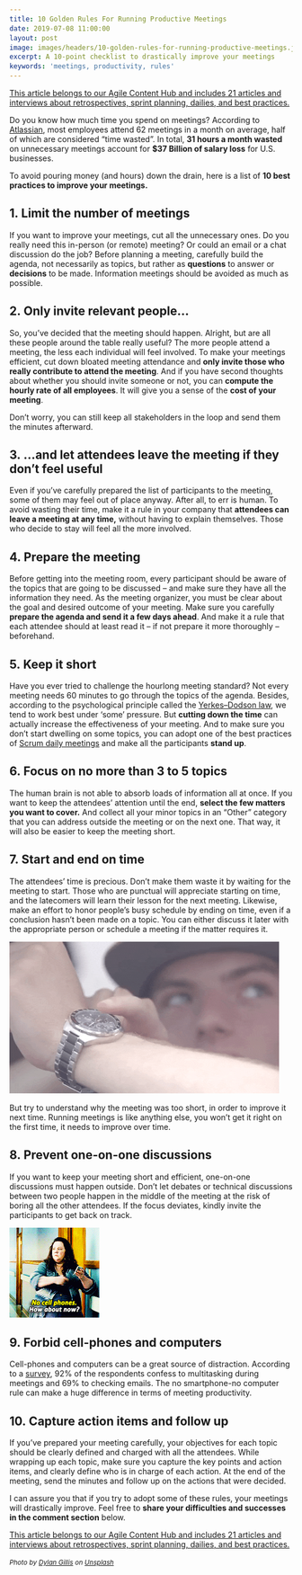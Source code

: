 ```yaml
---
title: 10 Golden Rules For Running Productive Meetings
date: 2019-07-08 11:00:00
layout: post
image: images/headers/10-golden-rules-for-running-productive-meetings.jpg
excerpt: A 10-point checklist to drastically improve your meetings
keywords: 'meetings, productivity, rules'
---
```


<section class="hub-content-link">
  <a href="https://www.teammood.com/en/hub/agile-hub/">This article belongs to our <span>Agile Content Hub</span> and includes 21 articles and interviews about retrospectives, sprint planning, dailies, and best practices.</a>
</section>

Do you know how much time you spend on meetings? According to [Atlassian](https://www.atlassian.com/time-wasting-at-work-infographic), most employees attend 62 meetings in a month on average, half of which are considered “time wasted”. In total, **31 hours a month wasted** on unnecessary meetings account for **$37 Billion of salary loss** for U.S. businesses.&nbsp;

To avoid pouring money (and hours) down the drain, here is a list of **10 best practices to improve your meetings.**&nbsp;

## 1\.&nbsp;**Limit the number of meetings**

If you want to improve your meetings, cut all the unnecessary ones. Do you really need this in-person (or remote) meeting? Or could an email or a chat discussion do the job? Before planning a meeting, carefully build the agenda, not necessarily as topics, but rather as **questions** to answer or **decisions** to be made. Information meetings should be avoided as much as possible.&nbsp;

## 2\.&nbsp;**Only invite relevant people…**

So, you’ve decided that the meeting should happen. Alright, but are all these people around the table really useful? The more people attend a meeting, the less each individual will feel involved. To make your meetings efficient, cut down bloated meeting attendance and **only invite those who really contribute to attend the meeting**. And if you have second thoughts about whether you should invite someone or not, you can **compute the hourly rate of all employees**. It will give you a sense of the **cost of your meeting**.

Don’t worry, you can still keep all stakeholders in the loop and send them the minutes afterward.&nbsp;

## 3\.&nbsp;**…and let attendees leave the meeting if they don’t feel useful**

Even if you’ve carefully prepared the list of participants to the meeting, some of them may feel out of place anyway. After all, to err is human. To avoid wasting their time, make it a rule in your company that **attendees can leave a meeting at any time,** without having to explain themselves. Those who decide to stay will feel all the more involved.

## 4\.&nbsp;**Prepare the meeting**

Before getting into the meeting room, every participant should be aware of the topics that are going to be discussed – and make sure they have all the information they need. As the meeting organizer, you must be clear about the goal and desired outcome of your meeting. Make sure you carefully **prepare the agenda and send it a few days ahead**. And make it a rule that each attendee should at least read it – if not prepare it more thoroughly – beforehand.&nbsp;

## 5\.&nbsp;**Keep it short**

Have you ever tried to challenge the hourlong meeting standard? Not every meeting needs 60 minutes to go through the topics of the agenda. Besides, according to the psychological principle called the [Yerkes–Dodson law](https://hbr.org/2016/04/are-you-too-stressed-to-be-productive-or-not-stressed-enough&amp;X_id=92d588fd-f681-11e5-8255-063e6ef7c69d#/1), we tend to work best under ‘some’ pressure. But **cutting down the time** can actually increase the effectiveness of your meeting. And to make sure you don’t start dwelling on some topics, you can adopt one of the best practices of [Scrum daily meetings](https://blog.teammood.com/2018/04/18/best-practices-to-run-effective-daily-standup-meetings.html) and make all the participants **stand up**.

## 6\.&nbsp;**Focus on no more than 3 to 5 topics**

The human brain is not able to absorb loads of information all at once. If you want to keep the attendees’ attention until the end, **select the few matters you want to cover.** And collect all your minor topics in an “Other” category that you can address outside the meeting or on the next one. That way, it will also be easier to keep the meeting short.&nbsp;

## 7\.&nbsp;**Start and end on time**

The attendees’ time is precious. Don’t make them waste it by waiting for the meeting to start. Those who are punctual will appreciate starting on time, and the latecomers will learn their lesson for the next meeting. Likewise, make an effort to honor people’s busy schedule by ending on time, even if a conclusion hasn’t been made on a topic. You can either discuss it later with the appropriate person or schedule a meeting if the matter requires it.

<img src="/images/posts/time.gif" alt="Watch">

But try to understand why the meeting was too short, in order to improve it next time. Running meetings is like anything else, you won’t get it right on the first time, it needs to improve over time.

## ​​​​​​​8.&nbsp;**Prevent one-on-one discussions**

If you want to keep your meeting short and efficient, one-on-one discussions must happen outside. Don’t let debates or technical discussions between two people happen in the middle of the meeting at the risk of boring all the other attendees. If the focus deviates, kindly invite the participants to get back on track.&nbsp;

<img src="/images/posts/no-cellphones.gif" alt="No cell phones">

## ​​​​​​​9.&nbsp;**Forbid cell-phones and computers**

Cell-phones and computers can be a great source of distraction. According to a [survey](https://www.themuse.com/advice/how-much-time-do-we-spend-in-meetings-hint-its-scary), 92% of the respondents confess to multitasking during meetings and 69% to checking emails. The no smartphone-no computer rule can make a huge difference in terms of meeting productivity.

## ​​​​​​​10.&nbsp;**Capture action items and follow up&nbsp;**

If you’ve prepared your meeting carefully, your objectives for each topic should be clearly defined and charged with all the attendees. While wrapping up each topic, make sure you capture the key points and action items, and clearly define who is in charge of each action. At the end of the meeting, send the minutes and follow up on the actions that were decided.

I can assure you that if you try to adopt some of these rules, your meetings will drastically improve. Feel free to **share your difficulties and successes in the comment section**&nbsp;below.

<section class="hub-content-link">
  <a href="https://www.teammood.com/en/hub/agile-hub/">This article belongs to our <span>Agile Content Hub</span> and includes 21 articles and interviews about retrospectives, sprint planning, dailies, and best practices.</a>
</section>

<small><em>Photo by&nbsp;</em><a href="https://unsplash.com/@dylandgillis?utm_source=unsplash&amp;utm_medium=referral&amp;utm_content=creditCopyText"><em>Dylan Gillis</em></a> <em>on&nbsp;</em><a href="https://unsplash.com/?utm_source=unsplash&amp;utm_medium=referral&amp;utm_content=creditCopyText"><em>Unsplash</em></a></small>
